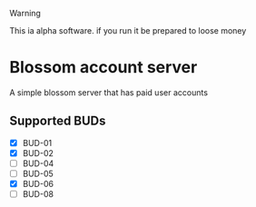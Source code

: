 > [!WARNING]
> This ia alpha software. if you run it be prepared to loose money

# Blossom account server

A simple blossom server that has paid user accounts

## Supported BUDs

- [x] BUD-01
- [x] BUD-02
- [ ] BUD-04
- [ ] BUD-05
- [x] BUD-06
- [ ] BUD-08
